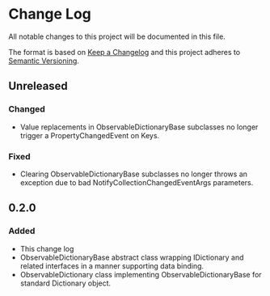 ﻿# Change Log
All notable changes to this project will be documented in this file.

The format is based on [Keep a Changelog](http://keepachangelog.com/)
and this project adheres to [Semantic Versioning](http://semver.org/).

## Unreleased
### Changed
- Value replacements in ObservableDictionaryBase subclasses no longer
  trigger a PropertyChangedEvent on Keys.
### Fixed
- Clearing ObservableDictionaryBase subclasses no longer throws an
  exception due to bad NotifyCollectionChangedEventArgs parameters.

## 0.2.0
### Added
- This change log
- ObservableDictionaryBase abstract class wrapping IDictionary and
  related interfaces in a manner supporting data binding.
- ObservableDictionary class implementing ObservableDictionaryBase for
  standard Dictionary object.